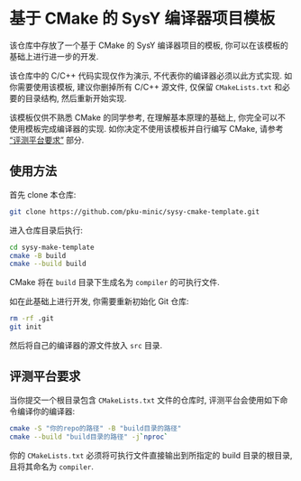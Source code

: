 # 基于 CMake 的 SysY 编译器项目模板

该仓库中存放了一个基于 CMake 的 SysY 编译器项目的模板, 你可以在该模板的基础上进行进一步的开发.

该仓库中的 C/C++ 代码实现仅作为演示, 不代表你的编译器必须以此方式实现. 如你需要使用该模板, 建议你删掉所有 C/C++ 源文件, 仅保留 `CMakeLists.txt` 和必要的目录结构, 然后重新开始实现.

该模板仅供不熟悉 CMake 的同学参考, 在理解基本原理的基础上, 你完全可以不使用模板完成编译器的实现. 如你决定不使用该模板并自行编写 CMake, 请参考 [“评测平台要求”](#评测平台要求) 部分.

## 使用方法

首先 clone 本仓库:

```sh
git clone https://github.com/pku-minic/sysy-cmake-template.git
```

进入仓库目录后执行:

```sh
cd sysy-make-template
cmake -B build
cmake --build build
```

CMake 将在 `build` 目录下生成名为 `compiler` 的可执行文件.

如在此基础上进行开发, 你需要重新初始化 Git 仓库:

```sh
rm -rf .git
git init
```

然后将自己的编译器的源文件放入 `src` 目录.

## 评测平台要求

当你提交一个根目录包含 `CMakeLists.txt` 文件的仓库时, 评测平台会使用如下命令编译你的编译器:

```sh
cmake -S "你的repo的路径" -B "build目录的路径"
cmake --build "build目录的路径" -j`nproc`
```

你的 `CMakeLists.txt` 必须将可执行文件直接输出到所指定的 build 目录的根目录, 且将其命名为 `compiler`.
